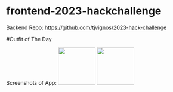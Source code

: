 # frontend-2023-hackchallenge

Backend Repo: https://github.com/tjvignos/2023-hack-challenge

#Outfit of The Day


Screenshots of App:
<img src="https://user-images.githubusercontent.com/126121531/236591566-79971c16-cba6-4f32-a33f-c5d29f01f909.jpeg" width="100" height="100">
<img src="https://user-images.githubusercontent.com/126121531/236591571-c9c59e16-3e75-4c9b-a2f3-bbf87885e0a8.jpeg" width="100" height="100">

